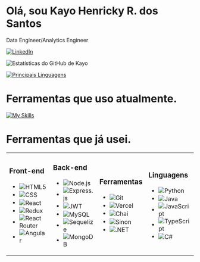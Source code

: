 # Olá, sou Kayo Henricky R. dos Santos
Data Engineer/Analytics Engineer 

[![LinkedIn](https://img.shields.io/badge/LinkedIn-0077B5?style=for-the-badge&logo=linkedin&logoColor=white)](https://www.linkedin.com/in/kayohenricky/)

![Estatísticas do GitHub de Kayo](https://github-readme-stats.vercel.app/api?username=kayohr&show_icons=true&theme=dracula)

[![Principais Linguagens](https://github-readme-stats.vercel.app/api/top-langs/?username=kayohr&hide_progress=true)](https://github.com/kayohr/github-readme-stats)

# Ferramentas que uso atualmente.

[![My Skills](https://skillicons.dev/icons?i=docker,flask,gcp,git,github,linux,mysql,python,selenium,ubuntu,vscode,windows&perline=4)](https://skillicons.dev)

# Ferramentas que já usei.

<table>
  <tr>
    <td>
      <h3>Front-end</h3>
      <ul>
        <li>
          <img align="center" alt="HTML5" src="https://img.shields.io/badge/HTML5-E34F26?style=for-the-badge&logo=html5&logoColor=white">
        </li>
        <li>
          <img align="center" alt="CSS" src="https://img.shields.io/badge/CSS-239120?&style=for-the-badge&logo=css3&logoColor=white">
        </li>
        <li>
          <img align="center" alt="React" src="https://img.shields.io/badge/React-20232A?style=for-the-badge&logo=react&logoColor=61DAFB">
        </li>
        <li>
          <img align="center" alt="Redux" src="https://img.shields.io/badge/Redux-593D88?style=for-the-badge&logo=redux&logoColor=white">
        </li>
        <li>
          <img align="center" alt="React Router" src="https://img.shields.io/badge/React_Router-CA4245?style=for-the-badge&logo=react-router&logoColor=white">
        </li>
        <li>
          <img align="center" alt="Angular" src="https://img.shields.io/badge/Angular-DD0031?style=for-the-badge&logo=angular&logoColor=white">
        </li>
      </ul>
    </td>
    <td>
      <h3>Back-end</h3>
      <ul>
        <li>
          <img align="center" alt="Node.js" src="https://img.shields.io/badge/Node.js-43853D?style=for-the-badge&logo=node.js&logoColor=white">
        </li>
        <li>
          <img align="center" alt="Express.js" src="https://img.shields.io/badge/Express.js-404D59?style=for-the-badge">
        </li>
        <li>
          <img align="center" alt="JWT" src="https://img.shields.io/badge/JWT-black?style=for-the-badge&logo=JSON%20web%20tokens">
        </li>
        <li>
          <img align="center" alt="MySQL" src="https://img.shields.io/badge/MySQL-00000F?style=for-the-badge&logo=mysql&logoColor=white">
        </li>
        <li>
          <img align="center" alt="Sequelize" src="https://img.shields.io/badge/sequelize-323330?style=for-the-badge&logo=sequelize&logoColor=blue">
        </li>
        <li>
          <img align="center" alt="MongoDB" src="https://img.shields.io/badge/MongoDB-4EA94B?style=for-the-badge&logo=mongodb&logoColor=white">
        </li>
      </ul>
    </td>
    <td>
      <h3>Ferramentas</h3>
      <ul>
        <li>
          <img align="center" alt="Git" src="https://img.shields.io/badge/Git-E44C30?style=for-the-badge&logo=git&logoColor=white">
        </li>
        <li>
          <img align="center" alt="Vercel" src="https://img.shields.io/badge/vercel-%23000000.svg?style=for-the-badge&logo=vercel&logoColor=white">
        </li>
        <li>
          <img align="center" alt="Chai" src="https://img.shields.io/badge/chai.js-323330?style=for-the-badge&logo=chai&logoColor=red">
        </li>
        <li>
          <img align="center" alt="Sinon" src="https://img.shields.io/badge/sinon.js-323330?style=for-the-badge&logo=sinon">
        </li>
        <li>
          <img align="center" alt=".NET" src="https://img.shields.io/badge/.NET-5C2D91?style=for-the-badge&logo=.net&logoColor=white">
        </li>
      </ul>
    </td>
    <td>
      <h3>Linguagens</h3>
      <ul>
        <li>
          <img align="center" alt="Python" src="https://img.shields.io/badge/Python-000?style=for-the-badge&logo=python">
        </li>
        <li>
          <img align="center" alt="Java" src="https://img.shields.io/badge/Java-ED8B00?style=for-the-badge&logo=openjdk&logoColor=white">
        </li>
        <li>
          <img align="center" alt="JavaScript" src="https://img.shields.io/badge/JavaScript-F7DF1E?style=for-the-badge&logo=javascript&logoColor=black">
        </li>
        <li>
          <img align="center" alt="TypeScript" src="https://img.shields.io/badge/TypeScript-007ACC?style=for-the-badge&logo=typescript&logoColor=white">
        </li>
        <li>
          <img align="center" alt="C#" src="https://img.shields.io/badge/C%23-239120?style=for-the-badge&logo=c-sharp&logoColor=white">
        </li>
      </ul>
    </td>
  </tr>
</table>


